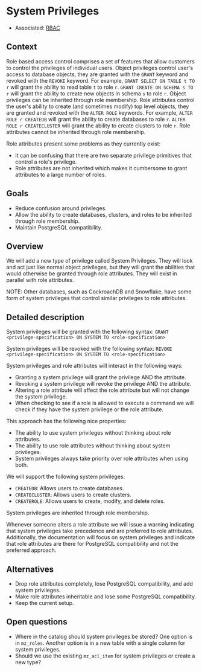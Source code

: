 # System Privileges

- Associated: [RBAC](20230216_role_based_access_control.md)

## Context

Role based access control comprises a set of features that allow customers to control the
privileges of individual users. Object privileges control user's access to database objects, they
are granted with the `GRANT` keyword and revoked with the `REVOKE` keyword. For example,
`GRANT SELECT ON TABLE t TO r` will grant the ability to read table `t` to role `r`. `GRANT CREATE
ON SCHEMA s TO r` will grant the ability to create new objects in schema `s` to role `r`. Object
privileges can be inherited through role membership. Role attributes control the user's ability to
create (and sometimes modify) top level objects, they are granted and revoked with the `ALTER ROLE`
keywords. For example, `ALTER ROLE r CREATEDB` will grant the ability to create databases to
role `r`. `ALTER ROLE r CREATECLUSTER` will grant the ability to create clusters to role `r`. Role
attributes cannot be inherited through role membership.

Role attributes present some problems as they currently exist:

- It can be confusing that there are two separate privilege primitives that control a role's
  privilege.
- Role attributes are not inherited which makes it cumbersome to grant attributes to a large
  number of roles.

## Goals

- Reduce confusion around privileges.
- Allow the ability to create databases, clusters, and roles to be inherited through role
  membership.
- Maintain PostgreSQL compatibility.

## Overview

We will add a new type of privilege called System Privileges. They will look and act just like
normal object privileges, but they will grant the abilities that would otherwise be granted through
role attributes. They will exist in parallel with role attributes.

NOTE: Other databases, such as CockroachDB and Snowflake, have some form of system privileges that
control similar privileges to role attributes.

## Detailed description

System privileges will be granted with the following syntax:
`GRANT <privilege-specification> ON SYSTEM TO <role-specification>`

System privileges will be revoked with the following syntax:
`REVOKE <privilege-specification> ON SYSTEM TO <role-specification>`

System privileges and role attributes will interact in the following ways:

- Granting a system privilege will grant the privilege AND the attribute.
- Revoking a system privilege will revoke the privilege AND the attribute.
- Altering a role attribute will affect the role attribute but will not change the system privilege.
- When checking to see if a role is allowed to execute a command we will check if they have the
  system privilege or the role attribute.

This approach has the following nice properties:

- The ability to use system privileges without thinking about role attributes.
- The ability to use role attributes without thinking about system privileges.
- System privileges always take priority over role attributes when using both.

We will support the following system privileges:

- `CREATEDB`: Allows users to create databases.
- `CREATECLUSTER`: Allows users to create clusters.
- `CREATEROLE`: Allows users to create, modify, and delete roles.

System privileges are inherited through role membership.

Whenever someone alters a role attribute we will issue a warning indicating that system privileges
take precedence and are preferred to role attributes. Additionally, the documentation will focus on
system privileges and indicate that role attributes are there for PostgreSQL compatibility and not
the preferred approach.

## Alternatives

- Drop role attributes completely, lose PostgreSQL compatibility, and add system privileges.
- Make role attributes inheritable and lose some PostgreSQL compatibility.
- Keep the current setup.

## Open questions

- Where in the catalog should system privileges be stored? One option is in `mz_roles`. Another
  option is in a new table with a single column for system privileges.
- Should we use the existing `mz_acl_item` for system privileges or create a new type? 
